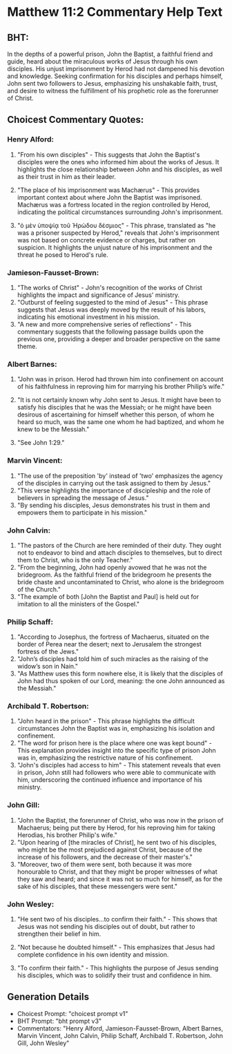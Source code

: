 # Matthew 11:2 Commentary Help Text

## BHT:
In the depths of a powerful prison, John the Baptist, a faithful friend and guide, heard about the miraculous works of Jesus through his own disciples. His unjust imprisonment by Herod had not dampened his devotion and knowledge. Seeking confirmation for his disciples and perhaps himself, John sent two followers to Jesus, emphasizing his unshakable faith, trust, and desire to witness the fulfillment of his prophetic role as the forerunner of Christ.

## Choicest Commentary Quotes:
### Henry Alford:
1. "From his own disciples" - This suggests that John the Baptist's disciples were the ones who informed him about the works of Jesus. It highlights the close relationship between John and his disciples, as well as their trust in him as their leader.

2. "The place of his imprisonment was Machærus" - This provides important context about where John the Baptist was imprisoned. Machærus was a fortress located in the region controlled by Herod, indicating the political circumstances surrounding John's imprisonment.

3. "ὁ μὲν ὑποψίᾳ τοῦ Ἡρώδου δέσμιος" - This phrase, translated as "he was a prisoner suspected by Herod," reveals that John's imprisonment was not based on concrete evidence or charges, but rather on suspicion. It highlights the unjust nature of his imprisonment and the threat he posed to Herod's rule.

### Jamieson-Fausset-Brown:
1. "The works of Christ" - John's recognition of the works of Christ highlights the impact and significance of Jesus' ministry.
2. "Outburst of feeling suggested to the mind of Jesus" - This phrase suggests that Jesus was deeply moved by the result of his labors, indicating his emotional investment in his mission.
3. "A new and more comprehensive series of reflections" - This commentary suggests that the following passage builds upon the previous one, providing a deeper and broader perspective on the same theme.

### Albert Barnes:
1. "John was in prison. Herod had thrown him into confinement on account of his faithfulness in reproving him for marrying his brother Philip’s wife." 

2. "It is not certainly known why John sent to Jesus. It might have been to satisfy his disciples that he was the Messiah; or he might have been desirous of ascertaining for himself whether this person, of whom he heard so much, was the same one whom he had baptized, and whom he knew to be the Messiah."

3. "See John 1:29."

### Marvin Vincent:
1. "The use of the preposition 'by' instead of 'two' emphasizes the agency of the disciples in carrying out the task assigned to them by Jesus."
2. "This verse highlights the importance of discipleship and the role of believers in spreading the message of Jesus."
3. "By sending his disciples, Jesus demonstrates his trust in them and empowers them to participate in his mission."

### John Calvin:
1. "The pastors of the Church are here reminded of their duty. They ought not to endeavor to bind and attach disciples to themselves, but to direct them to Christ, who is the only Teacher."
2. "From the beginning, John had openly avowed that he was not the bridegroom. As the faithful friend of the bridegroom he presents the bride chaste and uncontaminated to Christ, who alone is the bridegroom of the Church."
3. "The example of both [John the Baptist and Paul] is held out for imitation to all the ministers of the Gospel."

### Philip Schaff:
1. "According to Josephus, the fortress of Machaerus, situated on the border of Perea near the desert; next to Jerusalem the strongest fortress of the Jews."
2. "John’s disciples had told him of such miracles as the raising of the widow’s son in Nain."
3. "As Matthew uses this form nowhere else, it is likely that the disciples of John had thus spoken of our Lord, meaning: the one John announced as the Messiah."

### Archibald T. Robertson:
1. "John heard in the prison" - This phrase highlights the difficult circumstances John the Baptist was in, emphasizing his isolation and confinement.
2. "The word for prison here is the place where one was kept bound" - This explanation provides insight into the specific type of prison John was in, emphasizing the restrictive nature of his confinement.
3. "John's disciples had access to him" - This statement reveals that even in prison, John still had followers who were able to communicate with him, underscoring the continued influence and importance of his ministry.

### John Gill:
1. "John the Baptist, the forerunner of Christ, who was now in the prison of Machaerus; being put there by Herod, for his reproving him for taking Herodias, his brother Philip's wife."
2. "Upon hearing of [the miracles of Christ], he sent two of his disciples, who might be the most prejudiced against Christ, because of the increase of his followers, and the decrease of their master's."
3. "Moreover, two of them were sent, both because it was more honourable to Christ, and that they might be proper witnesses of what they saw and heard; and since it was not so much for himself, as for the sake of his disciples, that these messengers were sent."

### John Wesley:
1. "He sent two of his disciples...to confirm their faith." - This shows that Jesus was not sending his disciples out of doubt, but rather to strengthen their belief in him.

2. "Not because he doubted himself." - This emphasizes that Jesus had complete confidence in his own identity and mission.

3. "To confirm their faith." - This highlights the purpose of Jesus sending his disciples, which was to solidify their trust and confidence in him.


## Generation Details
- Choicest Prompt: "choicest prompt v1"
- BHT Prompt: "bht prompt v3"
- Commentators: "Henry Alford, Jamieson-Fausset-Brown, Albert Barnes, Marvin Vincent, John Calvin, Philip Schaff, Archibald T. Robertson, John Gill, John Wesley"
